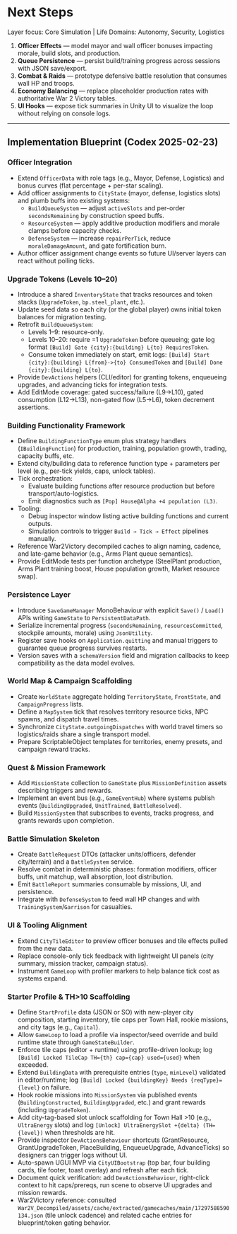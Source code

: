 # Next Steps

Layer focus: Core Simulation | Life Domains: Autonomy, Security, Logistics

1. **Officer Effects** — model mayor and wall officer bonuses impacting morale, build slots, and production.
2. **Queue Persistence** — persist build/training progress across sessions with JSON save/export.
3. **Combat & Raids** — prototype defensive battle resolution that consumes wall HP and troops.
4. **Economy Balancing** — replace placeholder production rates with authoritative War 2 Victory tables.
5. **UI Hooks** — expose tick summaries in Unity UI to visualize the loop without relying on console logs.

---

## Implementation Blueprint (Codex 2025-02-23)

### Officer Integration
- Extend `OfficerData` with role tags (e.g., Mayor, Defense, Logistics) and bonus curves (flat percentage + per-star scaling).
- Add officer assignments to `CityState` (mayor, defense, logistics slots) and plumb buffs into existing systems:
  - `BuildQueueSystem` — adjust `activeSlots` and per-order `secondsRemaining` by construction speed buffs.
  - `ResourceSystem` — apply additive production modifiers and morale clamps before capacity checks.
  - `DefenseSystem` — increase `repairPerTick`, reduce `moraleDamageAmount`, and gate fortification burn.
- Author officer assignment change events so future UI/server layers can react without polling ticks.

### Upgrade Tokens (Levels 10–20)
- Introduce a shared `InventoryState` that tracks resources and token stacks (`UpgradeToken`, `bp.steel_plant`, etc.).
- Update seed data so each city (or the global player) owns initial token balances for migration testing.
- Retrofit `BuildQueueSystem`:
  - Levels 1–9: resource-only.
  - Levels 10–20: require =1 `UpgradeToken` before queueing; gate log format `[Build] Gate {city}:{building} L{to} RequiresToken`.
  - Consume token immediately on start, emit logs: `[Build] Start {city}:{building} L{from}->{to} ConsumedToken` and `[Build] Done {city}:{building} L{to}`.
- Provide `DevActions` helpers (CLI/editor) for granting tokens, enqueueing upgrades, and advancing ticks for integration tests.
- Add EditMode coverage: gated success/failure (L9→L10), gated consumption (L12→L13), non-gated flow (L5→L6), token decrement assertions.

### Building Functionality Framework
- Define `BuildingFunctionType` enum plus strategy handlers (`IBuildingFunction`) for production, training, population growth, trading, capacity buffs, etc.
- Extend city/building data to reference function type + parameters per level (e.g., per-tick yields, caps, unlock tables).
- Tick orchestration:
  - Evaluate building functions after resource production but before transport/auto-logistics.
  - Emit diagnostics such as `[Pop] House@Alpha +4 population (L3)`.
- Tooling:
  - Debug inspector window listing active building functions and current outputs.
  - Simulation controls to trigger `Build → Tick → Effect` pipelines manually.
- Reference War2Victory decompiled caches to align naming, cadence, and late-game behavior (e.g., Arms Plant queue semantics).
- Provide EditMode tests per function archetype (SteelPlant production, Arms Plant training boost, House population growth, Market resource swap).

### Persistence Layer
- Introduce `SaveGameManager` MonoBehaviour with explicit `Save()` / `Load()` APIs writing `GameState` to `PersistentDataPath`.
- Serialize incremental progress (`secondsRemaining`, `resourcesCommitted`, stockpile amounts, morale) using `JsonUtility`.
- Register save hooks on `Application.quitting` and manual triggers to guarantee queue progress survives restarts.
- Version saves with a `schemaVersion` field and migration callbacks to keep compatibility as the data model evolves.

### World Map & Campaign Scaffolding
- Create `WorldState` aggregate holding `TerritoryState`, `FrontState`, and `CampaignProgress` lists.
- Define a `MapSystem` tick that resolves territory resource ticks, NPC spawns, and dispatch travel times.
- Synchronize `CityState.outgoingDispatches` with world travel timers so logistics/raids share a single transport model.
- Prepare ScriptableObject templates for territories, enemy presets, and campaign reward tracks.

### Quest & Mission Framework
- Add `MissionState` collection to `GameState` plus `MissionDefinition` assets describing triggers and rewards.
- Implement an event bus (e.g., `GameEventHub`) where systems publish events (`BuildingUpgraded`, `UnitTrained`, `BattleResolved`).
- Build `MissionSystem` that subscribes to events, tracks progress, and grants rewards upon completion.

### Battle Simulation Skeleton
- Create `BattleRequest` DTOs (attacker units/officers, defender city/terrain) and a `BattleSystem` service.
- Resolve combat in deterministic phases: formation modifiers, officer buffs, unit matchup, wall absorption, loot distribution.
- Emit `BattleReport` summaries consumable by missions, UI, and persistence.
- Integrate with `DefenseSystem` to feed wall HP changes and with `TrainingSystem`/`Garrison` for casualties.

### UI & Tooling Alignment
- Extend `CityTileEditor` to preview officer bonuses and tile effects pulled from the new data.
- Replace console-only tick feedback with lightweight UI panels (city summary, mission tracker, campaign status).
- Instrument `GameLoop` with profiler markers to help balance tick cost as systems expand.

### Starter Profile & TH>10 Scaffolding
- Define `StartProfile` data (JSON or SO) with new-player city composition, starting inventory, tile caps per Town Hall, rookie missions, and city tags (e.g., `Capital`).
- Allow `GameLoop` to load a profile via inspector/seed override and build runtime state through `GameStateBuilder`.
- Enforce tile caps (editor + runtime) using profile-driven lookup; log `[Build] Locked TileCap TH={th} cap={cap} used={used}` when exceeded.
- Extend `BuildingData` with prerequisite entries (`type`, `minLevel`) validated in editor/runtime; log `[Build] Locked {buildingKey} Needs {reqType}={level}` on failure.
- Hook rookie missions into `MissionSystem` via published events (`BuildingConstructed`, `BuildingUpgraded`, etc.) and grant rewards (including `UpgradeToken`).
- Add city-tag-based slot unlock scaffolding for Town Hall >10 (e.g., `UltraEnergy` slots) and log `[Unlock] UltraEnergySlot +{delta} (TH={level})` when thresholds are hit.
- Provide inspector `DevActionsBehaviour` shortcuts (GrantResource, GrantUpgradeToken, PlaceBuilding, EnqueueUpgrade, AdvanceTicks) so designers can trigger logs without UI.
- Auto-spawn UGUI MVP via `CityUIBootstrap` (top bar, four building cards, tile footer, toast overlay) and refresh after each tick.
- Document quick verification: add `DevActionsBehaviour`, right-click context to hit caps/prereqs, run scene to observe UI upgrades and mission rewards.
- War2Victory reference: consulted `War2V_Decompiled/assets/cache/extracted/gamecaches/main/17297588590134.json` (tile unlock cadence) and related cache entries for blueprint/token gating behavior.
